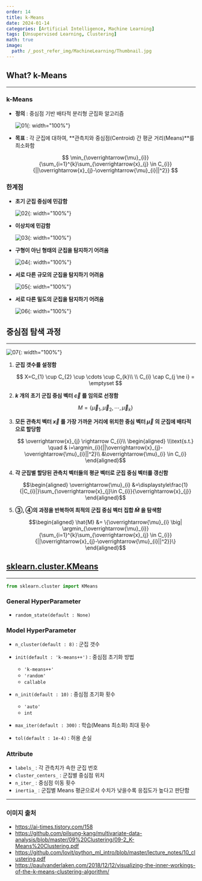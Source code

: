 ```yaml
---
order: 14
title: k-Means
date: 2024-01-14
categories: [Artificial Intelligence, Machine Learning]
tags: [Unsupervised Learning, Clustering]
math: true
image:
  path: /_post_refer_img/MachineLearning/Thumbnail.jpg
---
```


## What? k-Means
-----

### k-Means

- **정의** : 중심점 기반 배타적 분리형 군집화 알고리즘

    ![01](/_post_refer_img/MachineLearning/14-01.png){: width="100%"}

- **목표** : 각 군집에 대하여, **관측치와 중심점(Centroid) 간 평균 거리(Means)**를 최소화함

    $$
    \min_{\overrightarrow{\mu}_{i}}{\sum_{i=1}^{k}\sum_{\overrightarrow{x}_{j} \in C_{i}}{||\overrightarrow{x}_{j}-\overrightarrow{\mu}_{i}||^2}}
    $$

### 한계점

- **초기 군집 중심에 민감함**

    ![02](/_post_refer_img/MachineLearning/14-02.png){: width="100%"}

- **이상치에 민감함**

    ![03](/_post_refer_img/MachineLearning/14-03.png){: width="100%"}

- **구형이 아닌 형태의 군집을 탐지하기 어려움**

    ![04](/_post_refer_img/MachineLearning/14-04.png){: width="100%"}

- **서로 다른 규모의 군집을 탐지하기 어려움**

    ![05](/_post_refer_img/MachineLearning/14-05.png){: width="100%"}

- **서로 다른 밀도의 군집을 탐지하기 어려움**

    ![06](/_post_refer_img/MachineLearning/14-06.png){: width="100%"}

## 중심점 탐색 과정
-----

![07](/_post_refer_img/MachineLearning/14-07.png){: width="100%"}

1. **군집 갯수를 설정함**

    $$
    X=C_{1} \cup C_{2} \cup \cdots \cup C_{k}\\
    \\ C_{i} \cap C_{j \ne i} = \emptyset
    $$

2. **$k$ 개의 초기 군집 중심 벡터 $\overrightarrow{c}$ 를 임의로 선정함**

    $$
    M=\{\overrightarrow{\mu}_{1},\overrightarrow{\mu}_{2},\cdots,\overrightarrow{\mu}_{k}\}
    $$

3. **모든 관측치 벡터 $\overrightarrow{x}$ 를 가장 가까운 거리에 위치한 중심 벡터 $\overrightarrow{\mu}$ 의 군집에 배타적으로 할당함**

    $$
    \overrightarrow{x}_{j} \rightarrow C_{i}\\
    \begin{aligned}
    \\\text{s.t.} \quad 
    & i=\argmin_{i}{||\overrightarrow{x}_{j}-\overrightarrow{\mu}_{i}||^2}\\
    &\overrightarrow{\mu}_{i} \in C_{i}
    \end{aligned}$$

4. **각 군집별 할당된 관측치 벡터들의 평균 벡터로 군집 중심 벡터를 갱신함**

    $$\begin{aligned}
    \overrightarrow{\mu}_{i}
    &=\displaystyle\frac{1}{|C_{i}|}\sum_{\overrightarrow{x}_{j}\in C_{i}}{\overrightarrow{x}_{j}}
    \end{aligned}$$

5. **③, ④의 과정을 반복하여 최적의 군집 중심 벡터 집합 $\hat{M}$ 을 탐색함**

    $$\begin{aligned}
    \hat{M}
    &= \{\overrightarrow{\mu}_{i} \big| \argmin_{\overrightarrow{\mu}_{i}}{\sum_{i=1}^{k}\sum_{\overrightarrow{x}_{j} \in C_{i}}{||\overrightarrow{x}_{j}-\overrightarrow{\mu}_{i}||^2}}\}
    \end{aligned}$$

## [sklearn.cluster.KMeans](https://scikit-learn.org/stable/modules/generated/sklearn.cluster.KMeans.html)
-----

```python
from sklearn.cluster import KMeans
```

### General HyperParameter

- `random_state(default : None)`

### Model HyperParameter

- `n_cluster(default : 8)` : 군집 갯수

- `init(default : 'k-means++')` : 중심점 초기화 방법
    - `'k-means++'`
    - `'random'`
    - `callable`

- `n_init(default : 10)` : 중심점 초기화 횟수
    - `'auto'`
    - `int`

- `max_iter(default : 300)` : 학습(Means 최소화) 최대 횟수

- `tol(default : 1e-4)` : 허용 손실

### Attribute

- `labels_` : 각 관측치가 속한 군집 번호
- `cluster_centers_` : 군집별 중심점 위치
- `n_iter_` : 중심점 이동 횟수
- `inertia_` : 군집별 Means 평균으로서 수치가 낮을수록 응집도가 높다고 판단함

-----

### 이미지 출처

- https://ai-times.tistory.com/158
- https://github.com/pilsung-kang/multivariate-data-analysis/blob/master/09%20Clustering/09-2_K-Means%20Clustering.pdf
- https://github.com/lovit/python_ml_intro/blob/master/lecture_notes/10_clustering.pdf
- https://paulvanderlaken.com/2018/12/12/visualizing-the-inner-workings-of-the-k-means-clustering-algorithm/